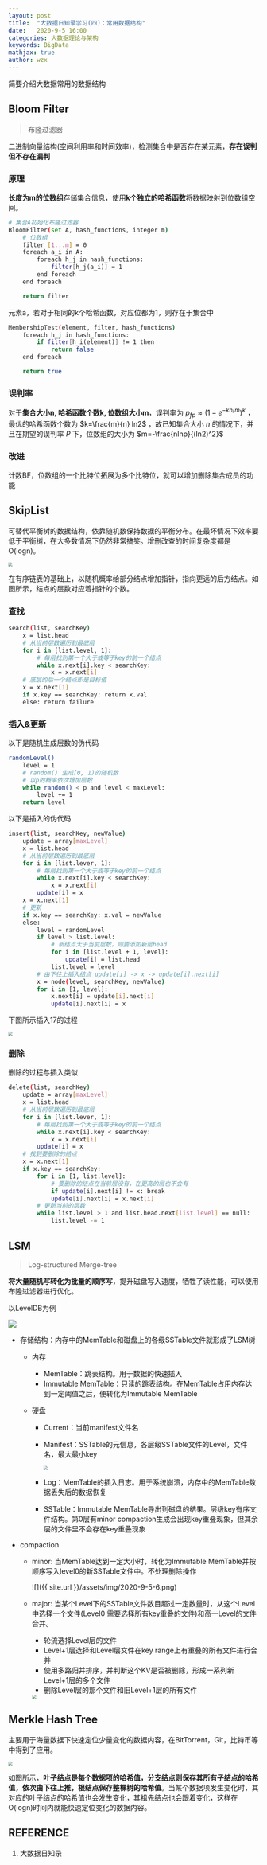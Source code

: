 ```yaml
---
layout: post
title:  "大数据日知录学习(四)：常用数据结构"
date:   2020-9-5 16:00
categories: 大数据理论与架构
keywords: BigData
mathjax: true
author: wzx
---
```


简要介绍大数据常用的数据结构





## Bloom Filter
> 布隆过滤器

二进制向量结构(空间利用率和时间效率)，检测集合中是否存在某元素，**存在误判但不存在漏判**


### 原理
**长度为m的位数组**存储集合信息，使用**k个独立的哈希函数**将数据映射到位数组空间。
```bash
# 集合A初始化布隆过滤器
BloomFilter(set A, hash_functions, integer m)
    # 位数组
    filter [1...m] = 0
    foreach a_i in A:
        foreach h_j in hash_functions:
            filter[h_j(a_i)] = 1
        end foreach
    end foreach

    return filter
```

元素a，若对于相同的k个哈希函数，对应位都为1，则存在于集合中
```bash
MembershipTest(element, filter, hash_functions)
    foreach h_j in hash_functions:
        if filter[h_i(element)] != 1 then
            return false
    end foreach

    return true
```

### 误判率
对于**集合大小n, 哈希函数个数k, 位数组大小m**，误判率为 $p_{fp}\approx (1-e^{-kn/m})^k$ ，最优的哈希函数个数为 $k=\frac{m}{n} ln2$ ，故已知集合大小 $n$ 的情况下，并且在期望的误判率 $P$ 下，位数组的大小为 $m=-\frac{nlnp}{(ln2)^2}$

### 改进
计数BF，位数组的一个比特位拓展为多个比特位，就可以增加删除集合成员的功能

## SkipList

可替代平衡树的数据结构，依靠随机数保持数据的平衡分布。在最坏情况下效率要低于平衡树，在大多数情况下仍然非常搞笑。增删改查的时间复杂度都是O(logn)。

<img src="{{ site.url }}/assets/img/2020-9-5-3.png" style="zoom:50%;" />

在有序链表的基础上，以随机概率给部分结点增加指针，指向更远的后方结点。如图所示，结点的层数对应着指针的个数。

### 查找

```bash
search(list, searchKey)
	x = list.head
	# 从当前层数遍历到最底层
	for i in [list.level, 1]:
		# 每层找到第一个大于或等于key的前一个结点
		while x.next[i].key < searchKey:
			x = x.next[i]
	# 底层的后一个结点即是目标值
	x = x.next[1]
	if x.key == searchKey: return x.val
	else: return failure
```

### 插入&更新

以下是随机生成层数的伪代码

```bash
randomLevel()
	level = 1
	# random() 生成[0, 1)的随机数
	# 以p的概率依次增加层数
	while random() < p and level < maxLevel:
		level += 1
	return level
```

以下是插入的伪代码

```bash
insert(list, searchKey, newValue)
	update = array[maxLevel]
	x = list.head
	# 从当前层数遍历到最底层
	for i in [list.lever, 1]:
		# 每层找到第一个大于或等于key的前一个结点
		while x.next[i].key < searchKey:
			x = x.next[i]
		update[i] = x
	x = x.next[1]
	# 更新
	if x.key == searchKey: x.val = newValue
	else:
		level = randomLevel
		if level > list.level:
			# 新结点大于当前层数，则要添加新层head
			for i in [list.level + 1, level]:
				update[i] = list.head
			list.level = level
		# 由下往上插入结点 update[i] -> x -> update[i].next[i]
		x = node(level, searchKey, newValue)
		for i in [1, level]:
			x.next[i] = update[i].next[i]
			update[i].next[i] = x
```

下图所示插入17的过程

<img src="{{ site.url }}/assets/img/2020-9-5-4.png" style="zoom:50%;" />

### 删除

删除的过程与插入类似

```bash
delete(list, searchKey)
	update = array[maxLevel]
	x = list.head
	# 从当前层数遍历到最底层
	for i in [list.lever, 1]:
		# 每层找到第一个大于或等于key的前一个结点
		while x.next[i].key < searchKey:
			x = x.next[i]
		update[i] = x
	# 找到要删除的结点
	x = x.next[1]
	if x.key == searchKey:
		for i in [1, list.level]:
			# 要删除的结点在当前层没有，在更高的层也不会有
			if update[i].next[i] != x: break
			update[i].next[i] = x.next[i]
		# 更新当前的层数
		while list.level > 1 and list.head.next[list.level] == null:
			list.level -= 1
```



## LSM
> Log-structured Merge-tree

**将大量随机写转化为批量的顺序写**，提升磁盘写入速度，牺牲了读性能，可以使用布隆过滤器进行优化。

以LevelDB为例

![](https://gitee.com/wangzxuan/images_bed/raw/master/images/20200603113306.png)

- 存储结构：内存中的MemTable和磁盘上的各级SSTable文件就形成了LSM树
  - 内存
      - MemTable：跳表结构。用于数据的快速插入
      - Immutable MemTable：只读的跳表结构。在MemTable占用内存达到一定阈值之后，便转化为Immutable MemTable

  - 硬盘
      - Current：当前manifest文件名

      - Manifest：SSTable的元信息，各层级SSTable文件的Level，文件名，最大最小key

        <img src="{{ site.url }}/assets/img/2020-9-5-5.png" style="zoom:50%;" />

      - Log：MemTable的插入日志。用于系统崩溃，内存中的MemTable数据丢失后的数据恢复

      - SSTable：Immutable MemTable导出到磁盘的结果。层级key有序文件结构。第0层有minor compaction生成会出现key重叠现象，但其余层的文件里不会存在key重叠现象

- compaction

  - minor: 当MemTable达到一定大小时，转化为Immutable MemTable并按顺序写入level0的新SSTable文件中。不处理删除操作

    ![]({{ site.url }}/assets/img/2020-9-5-6.png)

  - major: 当某个Level下的SSTable文件数目超过一定数量时，从这个Level中选择一个文件(Level0 需要选择所有key重叠的文件)和高一Level的文件合并。

    - 轮流选择Level层的文件
    - Level+1层选择和Level层文件在key range上有重叠的所有文件进行合并
    - 使用多路归并排序，并判断这个KV是否被删除，形成一系列新Level+1层的多个文件
    - 删除Level层的那个文件和旧Level+1层的所有文件

    <img src="{{ site.url }}/assets/img/2020-9-5-7.png" style="zoom:50%;" />

## Merkle Hash Tree
主要用于海量数据下快速定位少量变化的数据内容，在BitTorrent，Git，比特币等中得到了应用。

<img src="{{ site.url }}/assets/img/2020-9-5-2.png" style="zoom:50%;" />

如图所示，**叶子结点是每个数据项的哈希值，分支结点则保存其所有子结点的哈希值，依次由下往上推，根结点保存整棵树的哈希值**。当某个数据项发生变化时，其对应的叶子结点的哈希值也会发生变化，其祖先结点也会跟着变化，这样在O(logn)时间内就能快速定位变化的数据内容。

## REFERENCE

1. 大数据日知录
